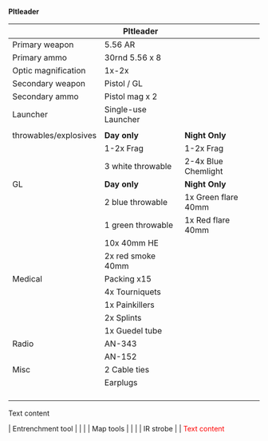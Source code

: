 **Pltleader**

|                    | Pltleader                  |       |
|--------------------|----------------------------|-------|
| Primary weapon     | 5.56 AR                    |      |
| Primary ammo       | 30rnd 5.56 x 8             |      |
| Optic magnification| 1x-2x                      |      |
| Secondary weapon   | Pistol / GL                |      |
| Secondary ammo     | Pistol mag x 2             |      |
| Launcher           | Single-use Launcher        |      |
|                    |                            |      |
| throwables/explosives | **Day only**                | **Night Only** |
|                   | 1-2x Frag                  | 1-2x Frag |
|                   | 3 white throwable          | 2-4x Blue Chemlight |
| GL                 | **Day only**                   | **Night Only** |
|                   | 2 blue throwable           | 1x Green flare 40mm |
|                   | 1 green throwable          | 1x Red flare 40mm |
|                   | 10x 40mm HE                |      |
|                   | 2x red smoke 40mm          |      |
| Medical            | Packing x15                |      |
|                   | 4x Tourniquets             |      |
|                   | 1x Painkillers             |      |
|                   | 2x Splints                 |      |
|                   | 1x Guedel tube             |      |
| Radio              | AN-343                     |      |
|                   | AN-152                     |      |
| Misc               | 2 Cable ties               |      |
|                   | Earplugs                   |      |
|  <p style="color:red">
Text content
</p>  | Entrenchment tool          |      |
|                   | Map tools                  |      |
|                   | IR strobe                  |      |



<span style="color:red">
Text content
</span>
